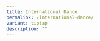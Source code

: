 ```yaml
---
title: International Dance
permalink: /international-dance/
variant: tiptap
description: ""
---
```


